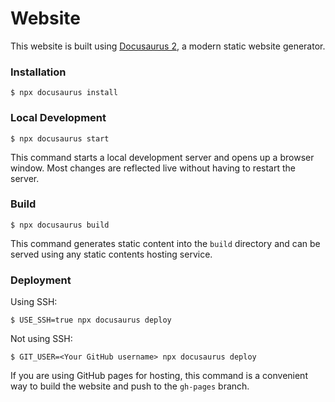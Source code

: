# Website

This website is built using [Docusaurus 2](https://docusaurus.io/), a modern static website generator.

### Installation

```
$ npx docusaurus install
```

### Local Development

```
$ npx docusaurus start
```

This command starts a local development server and opens up a browser window. Most changes are reflected live without
having to restart the server.

### Build

```
$ npx docusaurus build
```

This command generates static content into the `build` directory and can be served using any static contents hosting
service.

### Deployment

Using SSH:

```
$ USE_SSH=true npx docusaurus deploy
```

Not using SSH:

```
$ GIT_USER=<Your GitHub username> npx docusaurus deploy
```

If you are using GitHub pages for hosting, this command is a convenient way to build the website and push to
the `gh-pages` branch.

